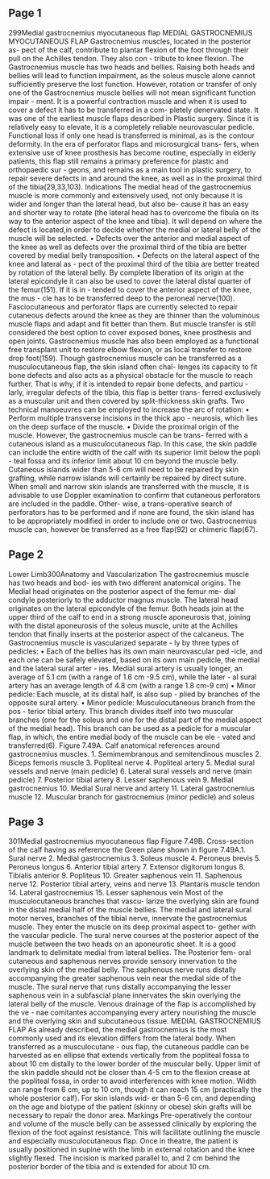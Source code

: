 ## Page 1

299Medial gastrocnemius myocutaneous flap
 MEDIAL GASTROCNEMIUS MYOCUTANEOUS FLAP
Gastrocnemius muscles, located in the posterior as-
pect of the calf, contribute to plantar flexion of the foot 
through their pull on the Achilles tendon. They also con -
tribute to knee flexion. The Gastrocnemius muscle has 
two heads and bellies. Raising both heads and bellies will 
lead to function impairment, as the soleus muscle alone 
cannot sufficiently preserve the lost function. However, 
rotation or transfer of only one of the Gastrocnemius 
muscle bellies will not mean significant function impair -
ment. It is a powerful contraction muscle and when it is 
used to cover a defect it has to be transferred in a com-
pletely denervated state.
It was one of the earliest muscle flaps described in 
Plastic surgery. Since it is relatively easy to elevate, it is 
a completely reliable neurovascular pedicle. Functional 
loss if only one head is transferred is minimal, as is the 
contour deformity. 
In the era of perforator flaps and microsurgical trans-
fers, when extensive use of knee prosthesis has become 
routine, especially in elderly patients, this flap still remains 
a primary preference for plastic and orthopaedic sur -
geons, and remains as a main tool in plastic surgery, to 
repair severe defects in and around the knee, as well as in 
the proximal third of the tibia(29,33,103).
Indications
The medial head of the gastrocnemius muscle is 
more commonly and extensively used, not only because 
it is wider and longer than the lateral head, but also be-
cause it has an easy and shorter way to rotate (the lateral 
head has to overcome the fibula on its way to the anterior 
aspect of the knee and tibia). It will depend on where the 
defect is located,in order to decide whether the medial or 
lateral belly of the muscle will be selected.
• Defects over the anterior and medial aspect of the knee 
as well as defects over the proximal third of the tibia are 
better covered by medial belly transposition.
• Defects on the lateral aspect of the knee and lateral as -
pect of the proximal third of the tibia are better treated 
by rotation of the lateral belly. By complete liberation of 
its origin at the lateral epicondyle it can also be used to cover the lateral distal quarter of the femur(151). If it is in -
tended to cover the anterior aspect of the knee, the mus -
cle has to be transferred deep to the peroneal nerve(100).
Fasciocutaneous and perforator flaps are currently 
selected to repair cutaneous defects around the knee as 
they are thinner than the voluminous muscle flaps and 
adapt and fit better than them. But  muscle transfer is 
still considered the best option to cover exposed bones, 
knee prosthesis and open joints. Gastrocnemius muscle 
has also been employed as a functional free transplant 
unit to restore elbow flexion, or as local transfer to restore 
drop foot(159).
Though gastrocnemius muscle can be transferred 
as a musculocutaneous flap, the skin island often chal-
lenges its capacity to fit bone defects and also acts as a 
physical obstacle for the muscle to reach further. That is 
why, if it is intended to repair bone defects, and particu -
larly, irregular defects of the tibia, this flap is better trans-
ferred exclusively as a muscular unit and then covered 
by split-thickness skin grafts. Two technical manoeuvres 
can be employed to increase the arc of rotation:
• Perform multiple transverse incisions in the thick apo -
neurosis, which lies on the deep surface of the muscle.
• Divide the proximal origin of the muscle.
However, the gastrocnemius muscle can be trans-
ferred with a cutaneous island as a musculocutaneous 
flap. In this case, the skin paddle can include the entire 
width of the calf with its superior limit below the popli -
teal fossa and its inferior limit about 10 cm beyond the 
muscle belly. Cutaneous islands wider than 5-6 cm will 
need to be repaired by skin grafting, while narrow islands 
will certainly be repaired by direct suture. When small and 
narrow skin islands are transferred with the muscle, it 
is advisable to use Doppler examination to confirm that 
cutaneous perforators are included in the paddle. Other-
wise, a trans-operative search of perforators has to be 
performed and if none are found, the skin island has to 
be appropriately modified in order to include one or two.
Gastrocnemius muscle can, however be transferred 
as a free flap(92) or chimeric flap(67).

## Page 2

Lower Limb300Anatomy and Vascularization
The gastrocnemius muscle has two heads and bod-
ies with two different anatomical origins. The Medial 
head originates on the posterior aspect of the femur me-
dial condyle posteriorly to the adductor magnus muscle. 
The lateral head originates on the lateral epicondyle of 
the femur. Both heads join at the upper third of the calf 
to end in a strong muscle aponeurosis that, joining with 
the distal aponeurosis of the soleus muscle, unite at the 
Achilles tendon that finally inserts at the posterior aspect 
of the calcaneus. 
The Gastrocnemius muscle is vascularized separate -
ly by three types of pedicles:
• Each of the bellies has its own main neurovascular ped -icle, and each one can be safely elevated, based on its 
own main pedicle, the medial and the lateral sural arter -
ies. Medial sural artery is usually longer, an average of 
5.1 cm (with a range of 1.6 cm -9.5 cm), while the later -
al sural artery has an average length of 4.8 cm (with a 
range 1.8 cm-9 cm)
•  Minor pedicle: Each muscle, at its distal half, is also sup -
plied by branches of the opposite sural artery.
• Minor pedicle: Musculocutaneous branch from the pos -
terior tibial artery. This branch divides itself into two 
muscular branches (one for the soleus and one for the 
distal part of the medial aspect of the medial head). This 
branch can be used as a pedicle for a muscular flap, in 
which, the entire medial body of the muscle can be ele -
vated and transferred(6).
Figure 7.49A. Calf anatomical references around gastrocnemius muscles. 1. Semimembranous and semitendinous muscles
2. Biceps femoris muscle
3. Popliteal nerve
4. Popliteal artery
5. Medial sural vessels and nerve (main pedicle)
6. Lateral sural vessels and nerve (main pedicle)
7. Posterior tibial artery
8. Lesser saphenous vein
9. Medial gastrocnemius
10. Medial Sural nerve and artery
11. Lateral gastrocnemius muscle
12. Muscular branch for gastrocnemius (minor 
pedicle) and soleus


## Page 3

301Medial gastrocnemius myocutaneous flap
Figure 7.49B. Cross-section of the calf having as reference the Green plane shown in figure 7.49A.1. Sural nerve
2. Medial gastrocnemius
3. Soleus muscle
4. Peroneus brevis
5. Peroneus longus
6. Anterior tibial artery
7. Extensor digitorum longus
8. Tibialis anterior
9. Popliteus
10. Greater saphenous vein
11. Saphenous nerve
12. Posterior tibial artery, veins and nerve
13. Plantaris muscle tendon
14. Lateral gastrocnemius
15. Lesser saphenous vein 
Most of the musculocutaneous branches that vascu-
larize the overlying skin are found in the distal medial half 
of the muscle bellies.
The medial and lateral sural motor nerves, branches 
of the tibial nerve, innervate the gastrocnemius muscle. 
They enter the muscle on its deep proximal aspect to-
gether with the vascular pedicle. The sural nerve courses 
at the posterior aspect of the muscle between the two 
heads on an aponeurotic sheet. It is a good landmark to 
delimitate medial from lateral bellies. The Posterior fem-
oral cutaneous and saphenous nerves provide sensory 
innervation to the overlying skin of the medial belly. The 
saphenous nerve runs distally accompanying the greater 
saphenous vein near the medial side of the muscle. The 
sural nerve that runs distally accompanying the lesser 
saphenous vein in a subfascial plane innervates the skin 
overlying the lateral belly of the muscle.
Venous drainage of the flap is accomplished by the ve -
nae comitantes accompanying every artery nourishing the 
muscle and the overlying skin and subcutaneous tissue.
 MEDIAL GASTROCNEMIUS FLAP
As already described, the medial gastrocnemius is 
the most commonly used and its elevation differs from the lateral body. When transferred as a musculocutane -
ous flap, the cutaneous paddle can be harvested as en 
ellipse that extends vertically from the popliteal fossa to 
about 10 cm distally to the lower border of the muscular 
belly. 
Upper limit of the skin paddle should not be closer 
than 4-5 cm to the flexion crease at the popliteal fossa, in 
order to avoid interferences with knee motion. Width can 
range from 6 cm, up to 10 cm, though it can reach 15 cm 
(practically the whole posterior calf). For skin islands wid-
er than 5-6 cm, and depending on the age and biotype of 
the patient (skinny or obese) skin grafts will be necessary 
to repair the donor area. 
Markings
Pre-operatively the contour and volume of the muscle 
belly can be assessed clinically by exploring the flexion 
of the foot against resistance. This will facilitate outlining 
the muscle and especially musculocutaneous flap. Once 
in theatre, the patient is usually positioned in supine with 
the limb in external rotation and the knee slightly flexed. 
The incision is marked parallel to, and 2 cm behind the 
posterior border of the tibia and is extended for about 
10 cm. 
